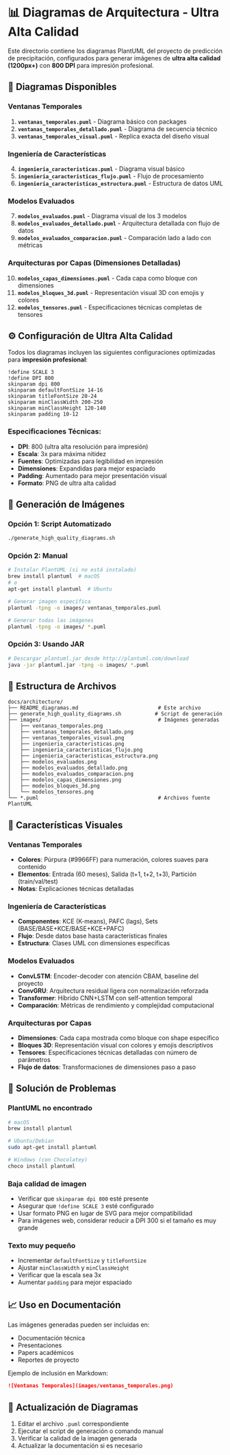 # 📊 Diagramas de Arquitectura - Ultra Alta Calidad

Este directorio contiene los diagramas PlantUML del proyecto de predicción de precipitación, configurados para generar imágenes de **ultra alta calidad (1200px+)** con **800 DPI** para impresión profesional.

## 🎯 Diagramas Disponibles

### Ventanas Temporales
1. **`ventanas_temporales.puml`** - Diagrama básico con packages
2. **`ventanas_temporales_detallado.puml`** - Diagrama de secuencia técnico
3. **`ventanas_temporales_visual.puml`** - Replica exacta del diseño visual

### Ingeniería de Características
4. **`ingenieria_caracteristicas.puml`** - Diagrama visual básico
5. **`ingenieria_caracteristicas_flujo.puml`** - Flujo de procesamiento
6. **`ingenieria_caracteristicas_estructura.puml`** - Estructura de datos UML

### Modelos Evaluados
7. **`modelos_evaluados.puml`** - Diagrama visual de los 3 modelos
8. **`modelos_evaluados_detallado.puml`** - Arquitectura detallada con flujo de datos
9. **`modelos_evaluados_comparacion.puml`** - Comparación lado a lado con métricas

### Arquitecturas por Capas (Dimensiones Detalladas)
10. **`modelos_capas_dimensiones.puml`** - Cada capa como bloque con dimensiones
11. **`modelos_bloques_3d.puml`** - Representación visual 3D con emojis y colores
12. **`modelos_tensores.puml`** - Especificaciones técnicas completas de tensores

## ⚙️ Configuración de Ultra Alta Calidad

Todos los diagramas incluyen las siguientes configuraciones optimizadas para **impresión profesional**:

```plantuml
!define SCALE 3
!define DPI 800
skinparam dpi 800
skinparam defaultFontSize 14-16
skinparam titleFontSize 20-24
skinparam minClassWidth 200-250
skinparam minClassHeight 120-140
skinparam padding 10-12
```

### Especificaciones Técnicas:
- **DPI**: 800 (ultra alta resolución para impresión)
- **Escala**: 3x para máxima nitidez
- **Fuentes**: Optimizadas para legibilidad en impresión
- **Dimensiones**: Expandidas para mejor espaciado
- **Padding**: Aumentado para mejor presentación visual
- **Formato**: PNG de ultra alta calidad

## 🚀 Generación de Imágenes

### Opción 1: Script Automatizado
```bash
./generate_high_quality_diagrams.sh
```

### Opción 2: Manual
```bash
# Instalar PlantUML (si no está instalado)
brew install plantuml  # macOS
# o
apt-get install plantuml  # Ubuntu

# Generar imagen específica
plantuml -tpng -o images/ ventanas_temporales.puml

# Generar todas las imágenes
plantuml -tpng -o images/ *.puml
```

### Opción 3: Usando JAR
```bash
# Descargar plantuml.jar desde http://plantuml.com/download
java -jar plantuml.jar -tpng -o images/ *.puml
```

## 📁 Estructura de Archivos

```
docs/architecture/
├── README_diagramas.md                          # Este archivo
├── generate_high_quality_diagrams.sh           # Script de generación
├── images/                                      # Imágenes generadas
│   ├── ventanas_temporales.png
│   ├── ventanas_temporales_detallado.png
│   ├── ventanas_temporales_visual.png
│   ├── ingenieria_caracteristicas.png
│   ├── ingenieria_caracteristicas_flujo.png
│   ├── ingenieria_caracteristicas_estructura.png
│   ├── modelos_evaluados.png
│   ├── modelos_evaluados_detallado.png
│   ├── modelos_evaluados_comparacion.png
│   ├── modelos_capas_dimensiones.png
│   ├── modelos_bloques_3d.png
│   └── modelos_tensores.png
└── *.puml                                       # Archivos fuente PlantUML
```

## 🎨 Características Visuales

### Ventanas Temporales
- **Colores**: Púrpura (#9966FF) para numeración, colores suaves para contenido
- **Elementos**: Entrada (60 meses), Salida (t+1, t+2, t+3), Partición (train/val/test)
- **Notas**: Explicaciones técnicas detalladas

### Ingeniería de Características
- **Componentes**: KCE (K-means), PAFC (lags), Sets (BASE/BASE+KCE/BASE+KCE+PAFC)
- **Flujo**: Desde datos base hasta características finales
- **Estructura**: Clases UML con dimensiones específicas

### Modelos Evaluados
- **ConvLSTM**: Encoder-decoder con atención CBAM, baseline del proyecto
- **ConvGRU**: Arquitectura residual ligera con normalización reforzada
- **Transformer**: Híbrido CNN+LSTM con self-attention temporal
- **Comparación**: Métricas de rendimiento y complejidad computacional

### Arquitecturas por Capas
- **Dimensiones**: Cada capa mostrada como bloque con shape específico
- **Bloques 3D**: Representación visual con colores y emojis descriptivos
- **Tensores**: Especificaciones técnicas detalladas con número de parámetros
- **Flujo de datos**: Transformaciones de dimensiones paso a paso

## 🔧 Solución de Problemas

### PlantUML no encontrado
```bash
# macOS
brew install plantuml

# Ubuntu/Debian
sudo apt-get install plantuml

# Windows (con Chocolatey)
choco install plantuml
```

### Baja calidad de imagen
- Verificar que `skinparam dpi 800` esté presente
- Asegurar que `!define SCALE 3` esté configurado
- Usar formato PNG en lugar de SVG para mejor compatibilidad
- Para imágenes web, considerar reducir a DPI 300 si el tamaño es muy grande

### Texto muy pequeño
- Incrementar `defaultFontSize` y `titleFontSize`
- Ajustar `minClassWidth` y `minClassHeight`
- Verificar que la escala sea 3x
- Aumentar `padding` para mejor espaciado

## 📈 Uso en Documentación

Las imágenes generadas pueden ser incluidas en:
- Documentación técnica
- Presentaciones
- Papers académicos
- Reportes de proyecto

Ejemplo de inclusión en Markdown:
```markdown
![Ventanas Temporales](images/ventanas_temporales.png)
```

## 🔄 Actualización de Diagramas

1. Editar el archivo `.puml` correspondiente
2. Ejecutar el script de generación o comando manual
3. Verificar la calidad de la imagen generada
4. Actualizar la documentación si es necesario
